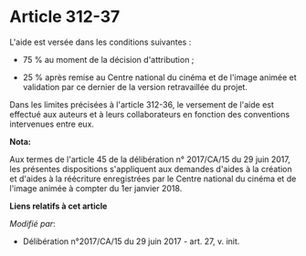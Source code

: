 # Article 312-37

L'aide est versée dans les conditions suivantes :

- 75 % au moment de la décision d'attribution ;

- 25 % après remise au Centre national du cinéma et de l'image animée et validation par ce dernier de la version retravaillée
du projet.

Dans les limites précisées à l'article 312-36, le versement de l'aide est effectué aux auteurs et à leurs collaborateurs en
fonction des conventions intervenues entre eux.

**Nota:**

Aux termes de l'article 45 de la délibération n° 2017/CA/15 du 29 juin 2017, les présentes dispositions s'appliquent aux
demandes d'aides à la création et d'aides à la réécriture enregistrées par le Centre national du cinéma et de l'image animée
à compter du 1er janvier 2018.

**Liens relatifs à cet article**

_Modifié par_:

  - Délibération n°2017/CA/15 du 29 juin 2017 - art. 27, v. init.
